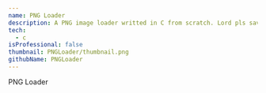 ```yaml
---
name: PNG Loader
description: A PNG image loader writted in C from scratch. Lord pls save me 😩
tech: 
  - c
isProfessional: false
thumbnail: PNGLoader/thumbnail.png
githubName: PNGLoader
---
```

PNG Loader